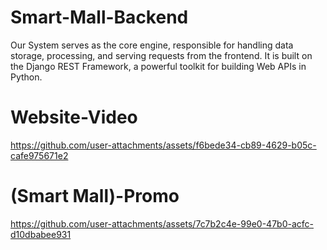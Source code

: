 # Smart-Mall-Backend
Our System serves as the core engine, responsible for handling data storage, processing, and serving requests from the frontend. It is built on the Django REST Framework, a powerful toolkit for building Web APIs in Python.

# Website-Video
https://github.com/user-attachments/assets/f6bede34-cb89-4629-b05c-cafe975671e2

# (Smart Mall)-Promo

https://github.com/user-attachments/assets/7c7b2c4e-99e0-47b0-acfc-d10dbabee931



